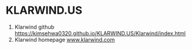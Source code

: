 # KLARWIND.US

1. Klarwind github https://kimsehwa0320.github.io/KLARWIND.US/Klarwind/index.html
2. Klarwind homepage www.klarwind.com
